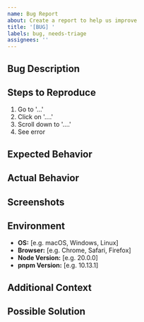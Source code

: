 ```yaml
---
name: Bug Report
about: Create a report to help us improve
title: '[BUG] '
labels: bug, needs-triage
assignees: ''
---
```


## Bug Description

<!-- A clear and concise description of what the bug is -->

## Steps to Reproduce

1. Go to '...'
2. Click on '....'
3. Scroll down to '....'
4. See error

## Expected Behavior

<!-- A clear and concise description of what you expected to happen -->

## Actual Behavior

<!-- What actually happened -->

## Screenshots

<!-- If applicable, add screenshots to help explain your problem -->

## Environment

- **OS:** [e.g. macOS, Windows, Linux]
- **Browser:** [e.g. Chrome, Safari, Firefox]
- **Node Version:** [e.g. 20.0.0]
- **pnpm Version:** [e.g. 10.13.1]

## Additional Context

<!-- Add any other context about the problem here -->

## Possible Solution

<!-- If you have a suggestion for how to fix the bug, please describe it here -->
